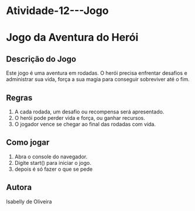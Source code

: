 # Atividade-12---Jogo

# Jogo da Aventura do Herói

## Descrição do Jogo
Este jogo é uma aventura em rodadas. O herói precisa enfrentar desafios e administrar sua vida, força a sua magia  para conseguir  sobreviver até o fim.

## Regras
1. A cada rodada, um desafio ou recompensa será apresentado.
2. O herói pode perder vida e força, ou ganhar recursos.
3. O jogador vence se chegar ao final das rodadas com vida.

## Como jogar
1. Abra o console do navegador.
2. Digite start() para iniciar o jogo.
3. depois é só fazer o que se pede 

## Autora
Isabelly de Oliveira